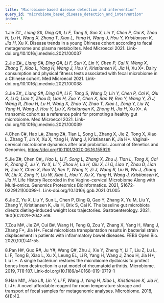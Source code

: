 ```yaml
---
title: "Microbiome-based disease detection and intervention"
query_id: "microbiome_based_disease_detection_and_intervention"
index: 5
---
```


1.Jie Z#,*, Liang S#, Ding Q#, Li F, Tang S, Sun X, Lin Y, Chen P, Cai K, Zhou H, Lu H, Wang X, Zhang T, Xiao L, Yang H, Wang J, Hou Y, Kristiansen K, Jia H*, Xu X. Disease trends in a young Chinese cohort according to fecal metagenome and plasma metabolites. Med Microecol 2021. Link-doi.org/10.1016/j.medmic.2021.100037

2.Jie Z#,*, Liang S#, Ding Q#, Li F, Sun X, Lin Y, Chen P, Cai K, Wang X, Zhang T, Xiao L, Yang H, Wang J, Hou Y, Kristiansen K, Jia H*, Xu X*. Dairy consumption and physical fitness tests associated with fecal microbiome in a Chinese cohort. Med Microecol 2021. Link-doi.org/10.1016/j.medmic.2021.100038

3.Jie Z#,*, Liang S#, Ding Q#, Li F, Tang S, Wang D, Lin Y, Chen P, Cai K, Qiu X, Li Q, Liao Y, Zhou D, Lian H, Zuo Y, Chen X, Rao W, Ren Y, Wang Y, Zi J, Wang R, Zhou H, Lu H, Wang X, Zhao W, Zhao T, Xiao L, Zong Y, Liu W, Yang H, Wang J, Hou Y, Liu X, Kristiansen K, Zhong H, Jia H*, Xu X*. A transomic cohort as a reference point for promoting a healthy gut microbiome. Med Microecol 2021. Link-doi.org/10.1016/j.medmic.2021.100039

4.Chen C#, Hao L#, Zhang Z#, Tian L, Song L, Zhang X, Jie Z, Tong X, Xiao L, Zhang T, Jin X, Xu X, Yang H, Wang J, Kristiansen K, Jia H*. Vaginal-cervical microbiome dynamics after oral probiotics. Journal of Genetics and Genomics, https://doi.org/10.1101/2020.06.16.155929

5.Jie Z#, Chen C#,*, Hao L, Li F, Song L, Zhang X, Zhu J, Tian L, Tong X, Cai K, Zhang Z, Ju Y, Yu X, Li Y, Zhou H, Lu H, Qiu X, Li Q, Liao Y, Zhou D, Lian H, Zuo Y, Chen X, Rao W, Ren Y, Wang Y, Zi J, Wang R, Liu N, Wu J, Zhang W, Liu X, Zong Y, Liu W, Xiao L, Hou Y, Xu X, Yang H, Wang J, Kristiansen K, Jia H*. Life History Recorded in the Vagino-cervical Microbiome Along with Multi-omics. Genomics Proteomics Bioinformatics. 2021, S1672-0229(21)00099-1. Link-doi.org/10.1016/j.gpb.2021.01.005

6.Jie Z, Yu X, Liu Y, Sun L, Chen P, Ding Q, Gao Y, Zhang X, Yu M, Liu Y, Zhang Y, Kristiansen K, Jia H, Brix S, Cai K. The baseline gut microbiota directs dieting-induced weight loss trajectories. Gastroenterology. 2021, 160(6):2029-2042.e16.

7.Zou M#, Jie Z#, Cui B#, Wang H, Feng Q, Zou Y, Zhang X, Yang H, Wang J, Zhang F*, Jia H*. Fecal microbiota transplantation results in bacterial strain displacement in patients with inflammatory bowel diseases. FEBS Open Bio. 2020,10(1):41-55.

8.Pan H#, Guo R#, Ju Y#, Wang Q#, Zhu J, Xie Y, Zheng Y, Li T, Liu Z, Lu L, Li F, Tong B, Xiao L, Xu X, Leung EL, Li R, Yang H, Wang J, Zhou H, Jia H*, Liu L*. A single bacterium restores the microbiome dysbiosis to protect bones from destruction in a rat model of rheumatoid arthritis. Microbiome. 2019, 7(1):107. Link-doi.org/10.1186/s40168-019-0719-1

9.Han M#,*, Hao L#, Lin Y, Li F, Wang J, Yang H, Xiao L, Kristiansen K, Jia H*, Li J*. A novel affordable reagent for room temperature storage and transport of fecal samples for metagenomic analyses. Microbiome. 2018, 6(1):43.